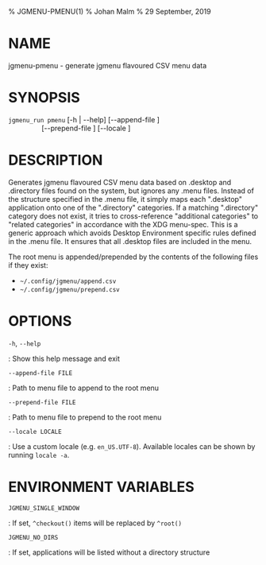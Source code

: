 % JGMENU-PMENU(1)
% Johan Malm
% 29 September, 2019

# NAME

jgmenu-pmenu - generate jgmenu flavoured CSV menu data

# SYNOPSIS

`jgmenu_run pmenu` \[-h | --help] \[--append-file <FILE>]  
                 \[--prepend-file <FILE>] \[--locale <LOCALE>]  

# DESCRIPTION

Generates jgmenu flavoured CSV menu data based on .desktop and .directory files
found on the system, but ignores any .menu files.  Instead of the structure
specified in the .menu file, it simply maps each ".desktop" application onto
one of the ".directory" categories.  If a matching ".directory" category does
not exist, it tries to cross-reference "additional categories" to "related
categories" in accordance with the XDG menu-spec. This is a generic approach
which avoids Desktop Environment specific rules defined in the .menu file.  It
ensures that all .desktop files are included in the menu.

The root menu is appended/prepended by the contents of the following
files if they exist:

- `~/.config/jgmenu/append.csv`
- `~/.config/jgmenu/prepend.csv`

# OPTIONS

`-h`, `--help`

:   Show this help message and exit

`--append-file FILE`

:   Path to menu file to append to the root menu

`--prepend-file FILE`

:   Path to menu file to prepend to the root menu

`--locale LOCALE`

:   Use a custom locale (e.g. `en_US.UTF-8`). Available locales can be shown
    by running `locale -a`.

# ENVIRONMENT VARIABLES  

`JGMENU_SINGLE_WINDOW`

:   If set, `^checkout()` items will be replaced by `^root()`

`JGMENU_NO_DIRS`

:   If set, applications will be listed without a directory structure

